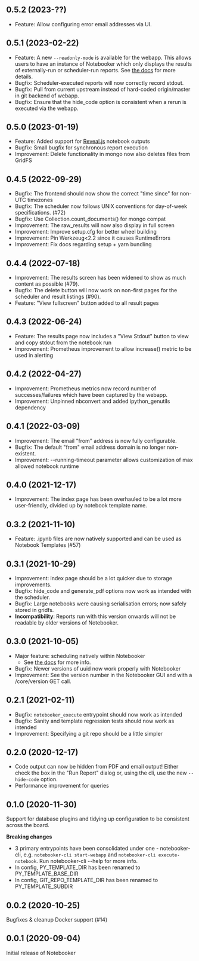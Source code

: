 0.5.2 (2023-??)
------------------
* Feature: Allow configuring error email addresses via UI. 



0.5.1 (2023-02-22)
------------------

* Feature: A new `--readonly-mode` is available for the webapp. This allows users to have an instance of Notebooker which only displays the results of externally-run or scheduler-run reports. See [the docs](https://notebooker.readthedocs.io/en/latest/webapp/webapp.html#read-only-mode) for more details.
* Bugfix: Scheduler-executed reports will now correctly record stdout.
* Bugfix: Pull from current upstream instead of hard-coded origin/master in git backend of webapp.
* Bugfix: Ensure that the hide_code option is consistent when a rerun is executed via the webapp.

0.5.0 (2023-01-19)
------------------

* Feature: Added support for [Reveal.js](https://revealjs.com/) notebook outputs
* Bugfix: Small bugfix for synchronous report execution
* Improvement: Delete functionality in mongo now also deletes files from GridFS

0.4.5 (2022-09-29)
------------------

* Bugfix: The frontend should now show the correct "time since" for non-UTC timezones
* Bugfix: The scheduler now follows UNIX conventions for day-of-week specifications. (#72)
* Bugfix: Use Collection.count_documents() for mongo compat
* Improvement: The raw_results will now also display in full screen
* Improvement: Improve setup.cfg for better wheel building
* Improvement: Pin Werkzeug<2.2 since it causes RuntimeErrors
* Improvement: Fix docs regarding setup + yarn bundling

0.4.4 (2022-07-18)
------------------

* Improvement: The results screen has been widened to show as much content as possible (#79).
* Bugfix: The delete button will now work on non-first pages for the scheduler and result listings (#90).
* Feature: "View fullscreen" button added to all result pages

0.4.3 (2022-06-24)
------------------

* Feature: The results page now includes a "View Stdout" button to view and copy stdout from the notebook run
* Improvement: Prometheus improvement to allow increase() metric to be used in alerting

0.4.2 (2022-04-27)
------------------

* Improvement: Prometheus metrics now record number of successes/failures which have been captured by the webapp.
* Improvement: Unpinned nbconvert and added ipython_genutils dependency


0.4.1 (2022-03-09)
------------------

* Improvement: The email "from" address is now fully configurable.
* Bugfix: The default "from" email address domain is no longer non-existent.
* Improvement: --running-timeout parameter allows customization of max allowed notebook runtime

0.4.0 (2021-12-17)
------------------

* Improvement: The index page has been overhauled to be a lot more user-friendly, divided up by notebook template name.

0.3.2 (2021-11-10)
------------------

* Feature: .ipynb files are now natively supported and can be used as Notebook Templates (#57)


0.3.1 (2021-10-29)
------------------

* Improvement: index page should be a lot quicker due to storage improvements.
* Bugfix: hide_code and generate_pdf options now work as intended with the scheduler.
* Bugfix: Large notebooks were causing serialisation errors; now safely stored in gridfs.
* **Incompatibility**: Reports run with this version onwards will not be readable by older versions of Notebooker.


0.3.0 (2021-10-05)
------------------

* Major feature: scheduling natively within Notebooker
    * See [the docs](https://notebooker.readthedocs.io/en/latest/webapp/webapp.html#scheduling-a-report) for more info.
* Bugfix: Newer versions of uuid now work properly with Notebooker
* Improvement: See the version number in the Notebooker GUI and with a /core/version GET call.


0.2.1 (2021-02-11) 
------------------

* Bugfix: `notebooker_execute` entrypoint should now work as intended
* Bugfix: Sanity and template regression tests should now work as intended
* Improvement: Specifying a git repo should be a little simpler


0.2.0 (2020-12-17)
------------------
* Code output can now be hidden from PDF and email output! Either check the box in the "Run Report" dialog or, using the cli, use the new `--hide-code` option.
* Performance improvement for queries


0.1.0 (2020-11-30)
------------------
Support for database plugins and tidying up configuration to be consistent across the board.

**Breaking changes**
* 3 primary entrypoints have been consolidated under one - notebooker-cli, e.g. `notebooker-cli start-webapp` and `notebooker-cli execute-notebook`. Run notebooker-cli --help for more info. 
* In config, PY_TEMPLATE_DIR has been renamed to PY_TEMPLATE_BASE_DIR
* In config, GIT_REPO_TEMPLATE_DIR has been renamed to PY_TEMPLATE_SUBDIR

0.0.2 (2020-10-25)
------------------
Bugfixes & cleanup
Docker support (#14)


0.0.1 (2020-09-04)
------------------
Initial release of Notebooker
